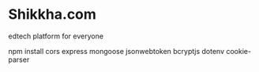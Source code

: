 # Shikkha.com
edtech platform for everyone

npm install cors express mongoose jsonwebtoken bcryptjs dotenv cookie-parser